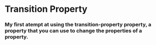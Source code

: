 # Transition Property

### My first atempt at using the transition-property property, a property that you can use to change the properties of a property. 